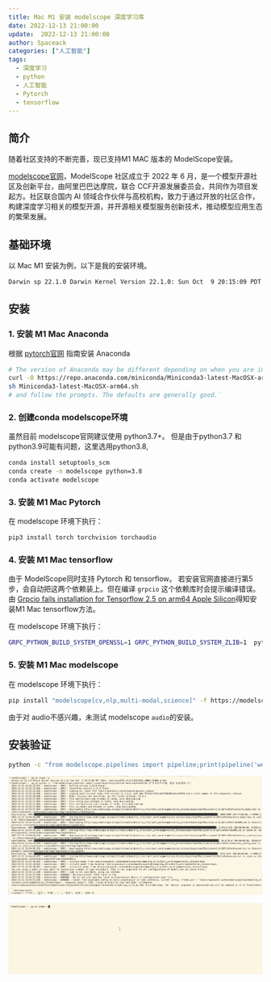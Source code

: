 ```yaml
---
title: Mac M1 安装 modelscope 深度学习库
date: 2022-12-13 21:00:00
update:  2022-12-13 21:00:00
author: Spaceack
categories: ["人工智能"]
tags: 
  - 深度学习
  - python
  - 人工智能
  - Pytorch
  - tensorflow
---
```

## 简介

随着社区支持的不断完善，现已支持M1 MAC 版本的 ModelScope安装。

[modelscope官网](https://modelscope.cn/)，ModelScope 社区成立于 2022 年 6 月，是一个模型开源社区及创新平台，由阿里巴巴达摩院，联合 CCF开源发展委员会，共同作为项目发起方。社区联合国内 AI 领域合作伙伴与高校机构，致力于通过开放的社区合作，构建深度学习相关的模型开源，并开源相关模型服务创新技术，推动模型应用生态的繁荣发展。

## 基础环境

以 Mac M1 安装为例，以下是我的安装环境。

```bash
Darwin sp 22.1.0 Darwin Kernel Version 22.1.0: Sun Oct  9 20:15:09 PDT 2022; root:xnu-8792.41.9~2/RELEASE_ARM64_T6000 arm64
```

## 安装

### 1. 安装 M1 Mac Anaconda

根据 [pytorch官网](https://pytorch.org/get-started/locally/) 指南安装 Anaconda

```bash
# The version of Anaconda may be different depending on when you are installing`
curl -O https://repo.anaconda.com/miniconda/Miniconda3-latest-MacOSX-arm64.sh
sh Miniconda3-latest-MacOSX-arm64.sh
# and follow the prompts. The defaults are generally good.`
```

### 2. 创建conda modelscope环境

虽然目前 modelscope官网建议使用 python3.7+。
但是由于python3.7 和 python3.9可能有问题，这里选用python3.8,

```bash
conda install setuptools_scm
conda create -n modelscope python=3.8
conda activate modelscope
```

### 3. 安装 M1 Mac  Pytorch

在 modelscope 环境下执行：

```bash
pip3 install torch torchvision torchaudio
```

### 4. 安装 M1 Mac tensorflow

由于 ModelScope同时支持 Pytorch 和 tensorflow。
若安装官网直接进行第5步，会自动把这两个依赖装上。但在编译 `grpcio` 这个依赖库时会提示编译错误。
由 [Grpcio fails installation for Tensorflow 2.5 on arm64 Apple Silicon](https://stackoverflow.com/questions/69151553/grpcio-fails-installation-for-tensorflow-2-5-on-arm64-apple-silicon)得知安装M1 Mac tensorflow方法。

在 modelscope 环境下执行：

```bash
GRPC_PYTHON_BUILD_SYSTEM_OPENSSL=1 GRPC_PYTHON_BUILD_SYSTEM_ZLIB=1  python -m pip install tensorflow-macos
```

### 5. 安装 M1 Mac modelscope

在 modelscope 环境下执行：

```bash
pip install "modelscope[cv,nlp,multi-modal,science]" -f https://modelscope.oss-cn-beijing.aliyuncs.com/releases/repo.html
```

由于对 audio不感兴趣，未测试 modelscope `audio`的安装。

## 安装验证

```bash
python -c "from modelscope.pipelines import pipeline;print(pipeline('word-segmentation')('今天天气不错，适合 出去游玩'))"
```

![jpg](modelscope_test.jpg)

![gif](modelscope_test.gif)
